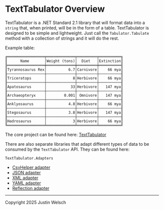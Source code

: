 # TextTabulator Overview

TextTabulator is a .NET Standard 2.1 library that will format data into a `string` that, when printed, will be in the form of a table. TextTabulator is designed to be simple and lightweight. Just call the `Tabulator.Tabulate` method with a collection of strings and it will do the rest.

Example table:
```
╔═════════════════╤═════════════╤═════════╤══════════╗
║      Name       │Weight (tons)│  Diet   │Extinction║
╠═════════════════╪═════════════╪═════════╪══════════╣
║Tyrannosaurus Rex│          6.7│Carnivore│    66 mya║
╟─────────────────┼─────────────┼─────────┼──────────╢
║Triceratops      │            8│Herbivore│    66 mya║
╟─────────────────┼─────────────┼─────────┼──────────╢
║Apatosaurus      │           33│Herbivore│   147 mya║
╟─────────────────┼─────────────┼─────────┼──────────╢
║Archaeopteryx    │        0.001│ Omnivore│   147 mya║
╟─────────────────┼─────────────┼─────────┼──────────╢
║Anklyosaurus     │          4.8│Herbivore│    66 mya║
╟─────────────────┼─────────────┼─────────┼──────────╢
║Stegosaurus      │          3.8│Herbivore│   147 mya║
╟─────────────────┼─────────────┼─────────┼──────────╢
║Hadrosaurus      │            3│Herbivore│    66 mya║
╚═════════════════╧═════════════╧═════════╧══════════╝
```

The core project can be found here: [TextTabulator](https://github.com/jwelsch/TextTabulator/blob/main/src/TextTabulator)

There are also separate libraries that adapt different types of data to be consumed by the `TextTabulator` API. They can be found here:

`TextTabulator.Adapters`
- [CsvHelper adapter](https://github.com/jwelsch/TextTabulator/tree/main/src/TextTabulator.Adapters.CsvHelper)
- [JSON adapter](https://github.com/jwelsch/TextTabulator/tree/main/src/TextTabulator.Adapters.Json)
- [XML adapter](https://github.com/jwelsch/TextTabulator/tree/main/src/TextTabulator.Adapters.Xml)
- [YAML adapter](https://github.com/jwelsch/TextTabulator/tree/main/src/TextTabulator.Adapters.YamlDotNet)
- [Reflection adapter](https://github.com/jwelsch/TextTabulator/tree/main/src/TextTabulator.Adapters.Reflection)

---
Copyright 2025 Justin Welsch
